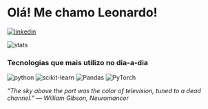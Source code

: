 # Olá! Me chamo Leonardo!

[![linkedin](https://img.shields.io/badge/LinkedIn-0077B5?style=for-the-badge&logo=linkedin&logoColor=white)](https://www.linkedin.com/in/leonardo-feltrin-3b810823b)

![stats](https://github-readme-stats.vercel.app/api?username=leofeltrin0&theme=dracula)

### Tecnologias que mais utilizo no dia-a-dia

![python](https://img.shields.io/badge/Python-14354C?style=for-the-badge&logo=python&logoColor=white)
![scikit-learn](https://img.shields.io/badge/scikit--learn-%23F7931E.svg?style=for-the-badge&logo=scikit-learn&logoColor=white)
![Pandas](https://img.shields.io/badge/pandas-%23150458.svg?style=for-the-badge&logo=pandas&logoColor=white)
![PyTorch](https://img.shields.io/badge/PyTorch-%23EE4C2C.svg?style=for-the-badge&logo=PyTorch&logoColor=white)

*“The sky above the port was the color of television, tuned to a dead channel.”
― William Gibson, Neuromancer*
